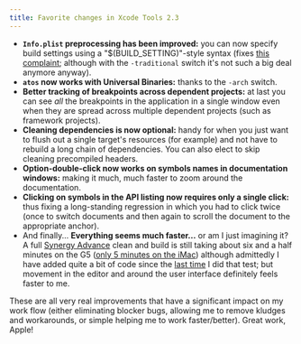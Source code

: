 ```yaml
---
title: Favorite changes in Xcode Tools 2.3
---
```


-   **`Info.plist` preprocessing has been improved:** you can now specify build settings using a "$(BUILD\_SETTING)"-style syntax (fixes [this complaint](http://www.wincent.com/a/about/wincent/weblog/archives/2006/05/urls_in_preproc.php); although with the `-traditional` switch it's not such a big deal anymore anyway).
-   **`atos` now works with Universal Binaries:** thanks to the `-arch` switch.
-   **Better tracking of breakpoints across dependent projects:** at last you can see *all* the breakpoints in the application in a single window even when they are spread across multiple dependent projects (such as framework projects).
-   **Cleaning dependencies is now optional:** handy for when you just want to flush out a single target's resources (for example) and not have to rebuild a long chain of dependencies. You can also elect to skip cleaning precompiled headers.
-   **Option-double-click now works on symbols names in documentation windows:** making it much, much faster to zoom around the documentation.
-   **Clicking on symbols in the API listing now requires only a single click:** thus fixing a long-standing regression in which you had to click twice (once to switch documents and then again to scroll the document to the appropriate anchor).
-   And finally... **Everything seems much faster...** or am I just imagining it? A full [Synergy Advance](http://synergyadvance.com/) clean and build is still taking about six and a half minutes on the G5 ([only 5 minutes on the iMac](http://www.wincent.com/a/about/wincent/weblog/archives/2006/05/imac_memory_upg.php)) although admittedly I have added quite a bit of code since the [last time](http://www.wincent.com/a/about/wincent/weblog/archives/2006/03/automated_strip.php) I did that test; but movement in the editor and around the user interface definitely feels faster to me.

These are all very real improvements that have a significant impact on my work flow (either eliminating blocker bugs, allowing me to remove kludges and workarounds, or simple helping me to work faster/better). Great work, Apple!
